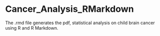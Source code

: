 # Cancer_Analysis_RMarkdown
The .rmd file generates the pdf, statistical analysis on child brain cancer using R and R Markdown.

